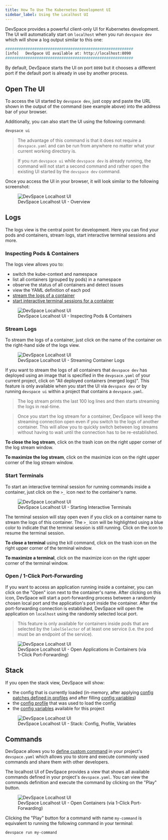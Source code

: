 ```yaml
---
title: How To Use The Kubernetes Development UI
sidebar_label: Using the Localhost UI
---
```


DevSpace provides a powerful client-only UI for Kubernetes development. The UI will automatically start on `localhost` when you run `devspace dev` which will show a log output similar to this one:
```bash
#########################################################
[info]   DevSpace UI available at: http://localhost:8090
#########################################################
```
By default, DevSpace starts the UI on port `8090` but it chooses a different port if the default port is already in use by another process.

## Open The UI
To access the UI started by `devspace dev`, just copy and paste the URL shown in the output of the command (see example above) into the address bar of your browser.

Additionally, you can also start the UI using the following command:
```bash
devpsace ui
```
> The advantage of this command is that it does not require a `devspace.yaml` and can be run from anywhere no matter what your current working directory is.

> If you run `devspace ui` while `devspace dev` is already running, the command will not start a second command and rather open the existing UI started by the `devspace dev` command.

Once you access the UI in your browser, it will look similar to the following screenshot:

<figure>
  <img src="/img/localhost-ui/devspace-localhost-ui.png" alt="DevSpace Localhost UI">
  <figcaption>DevSpace Localhost UI - Overview</figcaption>
</figure>

## Logs
The logs view is the central point for development. Here you can find your pods and containers, stream logs, start interactive terminal sessions and more.

### Inspecting Pods &amp; Containers
The logs view allows you to:
- switch the kube-context and namespace
- list all containers (grouped by pods) in a namespace
- observe the status of all containers and detect issues
- view the YAML definition of each pod
- [stream the logs of a container](#stream-logs)
- [start interactive terminal sessions for a container](#start-terminals)

<figure>
  <img src="/img/localhost-ui/devspace-localhost-ui-namespace-inspection.png" alt="DevSpace Localhost UI">
  <figcaption>DevSpace Localhost UI - Inspecting Pods & Containers</figcaption>
</figure>


### Stream Logs
To stream the logs of a container, just click on the name of the container on the right-hand side of the logs view.

<figure>
  <img src="/img/localhost-ui/devspace-localhost-ui-log-streaming.png" alt="DevSpace Localhost UI">
  <figcaption>DevSpace Localhost UI - Streaming Container Logs</figcaption>
</figure>

If you want to stream the logs of all containers that `devspace dev` has deployed using an image that is specified in the `devpsace.yaml` of your current project, click on "All deployed containers (merged logs)". This feature is only available when you start the UI via `devspace dev` or by running `devspace ui` within a project that contains a `devspace.yaml`.

> The log stream prints the last 100 log lines and then starts streaming the logs in real-time.

> Once you start the log stream for a container, DevSpace will keep the streaming connection open even if you switch to the logs of another container. This will allow you to quickly switch between log streams without having to wait until the connection has to be re-established.

**To close the log stream**, click on the trash icon on the right upper corner of the log stream window.

**To maximize the log stream**, click on the maximize icon on the right upper corner of the log stream window.


### Start Terminals
To start an interactive terminal session for running commands inside a container, just click on the `>_` icon next to the container's name.

<figure>
  <img src="/img/localhost-ui/devspace-localhost-ui-terminal.gif" alt="DevSpace Localhost UI">
  <figcaption>DevSpace Localhost UI - Starting Interactive Terminals</figcaption>
</figure>

The terminal session will stay open even if you click on a container name to stream the logs of this container. The `>_` icon will be highlighted using a blue color to indicate that the terminal session is still running. Click on the icon to resume the terminal session.

**To close a terminal** using the kill command, click on the trash icon on the right upper corner of the terminal window.

**To maximize a terminal**, click on the maximize icon on the right upper corner of the terminal window.


### Open / 1-Click Port-Forwarding
If you want to access an application running inside a container, you can click on the "Open" icon next to the container's name. After clicking on this icon, DevSpace will start a port-forwarding process between a randomly chosen local port and the application's port inside the container. After the port-forwarding connection is established, DevSpace will open the application on `localhost` using the randomly selected local port.

> This feature is only available for containers inside pods that are selected by the `labelSelector` of at least one service (i.e. the pod must be an endpoint of the service).

<figure>
  <img src="/img/localhost-ui/devspace-localhost-ui-port-forwarding.gif" alt="DevSpace Localhost UI">
  <figcaption>DevSpace Localhost UI - Open Applications in Containers (via 1-Click Port-Forwarding)</figcaption>
</figure>


## Stack
If you open the stack view, DevSpace will show:
- the config that is currently loaded (in-memory, after applying [config patches defined in profiles](../../cli/configuration/profiles-patches) and after filling [config variables](../../cli/configuration/variables))
- the [config profile](../../cli/configuration/profiles-patches) that was used to load the config
- the [config variables](../../cli/configuration/variables) available for this project

<figure>
  <img src="/img/localhost-ui/devspace-localhost-ui-stack-config.png" alt="DevSpace Localhost UI">
  <figcaption>DevSpace Localhost UI - Stack: Config, Profile, Variables </figcaption>
</figure>


## Commands
DevSpace allows you to [define custom command](../../cli/configuration/custom-commands) in your project's `devspace.yaml` which allows you to store and execute commonly used commands and share them with other developers.

The localhost UI of DevSpace provides a view that shows all available commands defined in your project's `devspace.yaml`. You can view the commands definition and execute the command by clicking on the "Play" button. 

<figure>
  <img src="/img/localhost-ui/devspace-localhost-ui-commands.gif" alt="DevSpace Localhost UI">
  <figcaption>DevSpace Localhost UI - Open Containers (via 1-Click Port-Forwarding)</figcaption>
</figure>

Clicking the "Play" button for a command with name `my-command` is equivalent to running the following command in your terminal:
```bash
devspace run my-command
```

